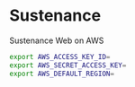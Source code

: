 # Sustenance

Sustenance Web on AWS

```bash
export AWS_ACCESS_KEY_ID=
export AWS_SECRET_ACCESS_KEY=
export AWS_DEFAULT_REGION=
```
